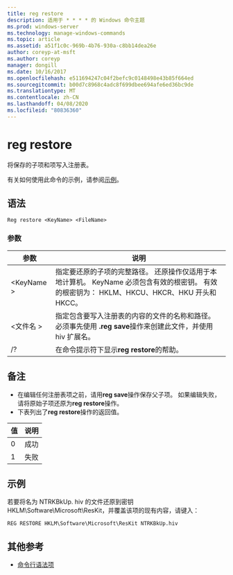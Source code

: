 ```yaml
---
title: reg restore
description: 适用于 * * * * 的 Windows 命令主题
ms.prod: windows-server
ms.technology: manage-windows-commands
ms.topic: article
ms.assetid: a51f1c0c-969b-4b76-930a-c8bb14dea26e
author: coreyp-at-msft
ms.author: coreyp
manager: dongill
ms.date: 10/16/2017
ms.openlocfilehash: e511694247c04f2befc9c0148498e43b85f664ed
ms.sourcegitcommit: b00d7c8968c4adc8f699dbee694afe6ed36bc9de
ms.translationtype: MT
ms.contentlocale: zh-CN
ms.lasthandoff: 04/08/2020
ms.locfileid: "80836360"
---
```

# <a name="reg-restore"></a>reg restore



将保存的子项和项写入注册表。

有关如何使用此命令的示例，请参阅[示例](#BKMK_examples)。

## <a name="syntax"></a>语法

```
Reg restore <KeyName> <FileName>
```

### <a name="parameters"></a>参数

|参数|说明|
|---------|-----------|
|\<KeyName >|指定要还原的子项的完整路径。 还原操作仅适用于本地计算机。 KeyName 必须包含有效的根密钥。 有效的根密钥为： HKLM、HKCU、HKCR、HKU 开头和 HKCC。|
|\<文件名 >|指定包含要写入注册表的内容的文件的名称和路径。 必须事先使用 **.reg save**操作来创建此文件，并使用 hiv 扩展名。|
|/?|在命令提示符下显示**reg restore**的帮助。|

## <a name="remarks"></a>备注

-   在编辑任何注册表项之前，请用**reg save**操作保存父子项。 如果编辑失败，请将原始子项还原为**reg restore**操作。
-   下表列出了**reg restore**操作的返回值。

|值|说明|
|-----|-----------|
|0|成功|
|1|失败|

## <a name="examples"></a><a name=BKMK_examples></a>示例

若要将名为 NTRKBkUp. hiv 的文件还原到密钥 HKLM\Software\Microsoft\ResKit，并覆盖该项的现有内容，请键入：
```
REG RESTORE HKLM\Software\Microsoft\ResKit NTRKBkUp.hiv
```

## <a name="additional-references"></a>其他参考

- [命令行语法项](command-line-syntax-key.md)